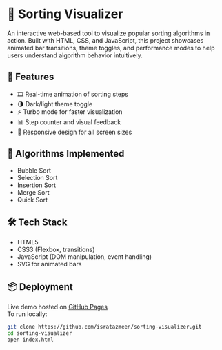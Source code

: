# 🔢 Sorting Visualizer

An interactive web-based tool to visualize popular sorting algorithms in action. Built with HTML, CSS, and JavaScript, this project showcases animated bar transitions, theme toggles, and performance modes to help users understand algorithm behavior intuitively.

## 🚀 Features

- 🎞️ Real-time animation of sorting steps  
- 🌗 Dark/light theme toggle  
- ⚡ Turbo mode for faster visualization  
- 📊 Step counter and visual feedback  
- 📱 Responsive design for all screen sizes

## 🧠 Algorithms Implemented

- Bubble Sort  
- Selection Sort  
- Insertion Sort  
- Merge Sort  
- Quick Sort

## 🛠️ Tech Stack

- HTML5  
- CSS3 (Flexbox, transitions)  
- JavaScript (DOM manipulation, event handling)  
- SVG for animated bars

## 📦 Deployment

Live demo hosted on [GitHub Pages](https://isratazmeen.github.io/sorting-visualizer/)  
To run locally:
```bash
git clone https://github.com/isratazmeen/sorting-visualizer.git
cd sorting-visualizer
open index.html
